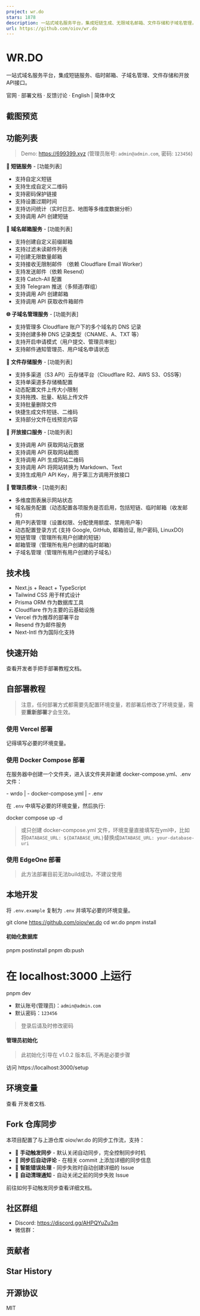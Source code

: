 ```yaml
---
project: wr.do
stars: 1878
description: 一站式域名服务平台，集成短链生成、无限域名邮箱、文件存储和子域名管理，带有管理员面板，支持自部署
url: https://github.com/oiov/wr.do
---
```


WR.DO
=====

一站式域名服务平台，集成短链服务、临时邮箱、子域名管理、文件存储和开放API接口。

官网 · 部署文档 · 反馈讨论 · English | 简体中文

  
  

截图预览
----

功能列表
----

> Demo: https://699399.xyz (管理员账号: `admin@admin.com`, 密码: `123456`)

**🔗 短链服务** - \[功能列表\]

-   支持自定义短链
-   支持生成自定义二维码
-   支持密码保护链接
-   支持设置过期时间
-   支持访问统计（实时日志、地图等多维度数据分析）
-   支持调用 API 创建短链

**📮 域名邮箱服务** - \[功能列表\]

-   支持创建自定义前缀邮箱
-   支持过滤未读邮件列表
-   可创建无限数量邮箱
-   支持接收无限制邮件 （依赖 Cloudflare Email Worker）
-   支持发送邮件（依赖 Resend）
-   支持 Catch-All 配置
-   支持 Telegram 推送（多频道/群组）
-   支持调用 API 创建邮箱
-   支持调用 API 获取收件箱邮件

**🌐 子域名管理服务** - \[功能列表\]

-   支持管理多 Cloudflare 账户下的多个域名的 DNS 记录
-   支持创建多种 DNS 记录类型（CNAME、A、TXT 等）
-   支持开启申请模式（用户提交、管理员审批）
-   支持邮件通知管理员、用户域名申请状态

**📂 文件存储服务** - \[功能列表\]

-   支持多渠道（S3 API）云存储平台（Cloudflare R2、AWS S3、OSS等）
-   支持单渠道多存储桶配置
-   动态配置文件上传大小限制
-   支持拖拽、批量、粘贴上传文件
-   支持批量删除文件
-   快捷生成文件短链、二维码
-   支持部分文件在线预览内容

**📡 开放接口服务** - \[功能列表\]

-   支持调用 API 获取网站元数据
-   支持调用 API 获取网站截图
-   支持调用 API 生成网站二维码
-   支持调用 API 将网站转换为 Markdown、Text
-   支持生成用户 API Key，用于第三方调用开放接口

**👑 管理员模块** - \[功能列表\]

-   多维度图表展示网站状态
-   域名服务配置（动态配置各项服务是否启用，包括短链、临时邮箱（收发邮件）
-   用户列表管理（设置权限、分配使用额度、禁用用户等）
-   动态配置登录方式 (支持 Google, GitHub, 邮箱验证, 账户密码, LinuxDO)
-   短链管理（管理所有用户创建的短链）
-   邮箱管理（管理所有用户创建的临时邮箱）
-   子域名管理（管理所有用户创建的子域名）

技术栈
---

-   Next.js + React + TypeScript
-   Tailwind CSS 用于样式设计
-   Prisma ORM 作为数据库工具
-   Cloudflare 作为主要的云基础设施
-   Vercel 作为推荐的部署平台
-   Resend 作为邮件服务
-   Next-Intl 作为国际化支持

快速开始
----

查看开发者手把手部署教程文档。

自部署教程
-----

> 注意，任何部署方式都需要先配置环境变量，若部署后修改了环境变量，需要**重新部署**才会生效。

### 使用 Vercel 部署

记得填写必要的环境变量。

### 使用 Docker Compose 部署

在服务器中创建一个文件夹，进入该文件夹并新建 docker-compose.yml、.env 文件：

\- wrdo
  | - docker-compose.yml
  | - .env

在 `.env` 中填写必要的环境变量，然后执行:

docker compose up -d

> 或只创建 docker-compose.yml 文件，环境变量直接填写在yml中，比如将`DATABASE_URL: ${DATABASE_URL}`替换成`DATABASE_URL: your-database-uri`

### 使用 EdgeOne 部署

> 此方法部署目前无法build成功，不建议使用

本地开发
----

将 `.env.example` 复制为 `.env` 并填写必要的环境变量。

git clone https://github.com/oiov/wr.do
cd wr.do
pnpm install

#### 初始化数据库

pnpm postinstall
pnpm db:push

# 在 localhost:3000 上运行
pnpm dev

-   默认账号(管理员)：`admin@admin.com`
-   默认密码：`123456`

> 登录后请及时修改密码

#### 管理员初始化

> 此初始化引导在 v1.0.2 版本后, 不再是必要步骤

访问 https://localhost:3000/setup

环境变量
----

查看 开发者文档.

Fork 仓库同步
---------

本项目配置了与上游仓库 oiov/wr.do 的同步工作流，支持：

-   🔄 **手动触发同步** - 默认关闭自动同步，完全控制同步时机
-   💬 **同步后自动评论** - 在相关 commit 上添加详细的同步信息
-   🚨 **智能错误处理** - 同步失败时自动创建详细的 Issue
-   🧹 **自动清理通知** - 自动关闭之前的同步失败 Issue

前往如何手动触发同步查看详细文档。

社区群组
----

-   Discord: https://discord.gg/AHPQYuZu3m
-   微信群：

贡献者
---

Star History
------------

开源协议
----

MIT

